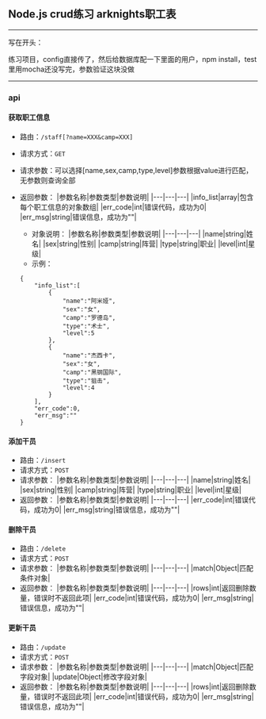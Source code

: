 ## Node.js crud练习 arknights职工表

---
写在开头：

练习项目，config直接传了，然后给数据库配一下里面的用户，npm install，test里用mocha还没写完，参数验证这块没做

---

### api

####  获取职工信息
- 路由：`/staff[?name=XXX&camp=XXX]`
- 请求方式：`GET`
- 请求参数：可以选择[name,sex,camp,type,level]参数根据value进行匹配，无参数则查询全部
- 返回参数：
	|参数名称|参数类型|参数说明|
	|---|---|---|
	|info_list|array|包含每个职工信息的对象数组|
	|err_code|int|错误代码，成功为0|
	|err_msg|string|错误信息，成功为""|
	- 对象说明：
		|参数名称|参数类型|参数说明|
		|---|---|---|
		|name|string|姓名|
		|sex|string|性别|
		|camp|string|阵营|
		|type|string|职业|
		|level|int|星级|
	- 示例：

	```
	{
		"info_list":[
			{
				"name":"阿米娅",
				"sex":"女",
				"camp":"罗德岛",
				"type":"术士",
				"level":5
			},
			{
				"name":"杰西卡",
				"sex":"女",
				"camp":"黑钢国际",
				"type":"狙击",
				"level":4
			}
		],
		"err_code":0,
		"err_msg":""
	}
	```

#### 添加干员
- 路由：`/insert`
- 请求方式：`POST`
- 请求参数：
	|参数名称|参数类型|参数说明|
	|---|---|---|
	|name|string|姓名|
	|sex|string|性别|
	|camp|string|阵营|
	|type|string|职业|
	|level|int|星级|
- 返回参数：
	|参数名称|参数类型|参数说明|
	|---|---|---|
	|err_code|int|错误代码，成功为0|
	|err_msg|string|错误信息，成功为""|

#### 删除干员
- 路由：`/delete`
- 请求方式：`POST`
- 请求参数：
	|参数名称|参数类型|参数说明|
	|---|---|---|
	|match|Object|匹配条件对象|
- 返回参数：
	|参数名称|参数类型|参数说明|
	|---|---|---|
	|rows|int|返回删除数量，错误时不返回此项|
	|err_code|int|错误代码，成功为0|
	|err_msg|string|错误信息，成功为""|

#### 更新干员
- 路由：`/update`
- 请求方式：`POST`
- 请求参数：
	|参数名称|参数类型|参数说明|
	|---|---|---|
	|match|Object|匹配字段对象|
	|update|Object|修改字段对象|
- 返回参数：
	|参数名称|参数类型|参数说明|
	|---|---|---|
	|rows|int|返回删除数量，错误时不返回此项|
	|err_code|int|错误代码，成功为0|
	|err_msg|string|错误信息，成功为""|

